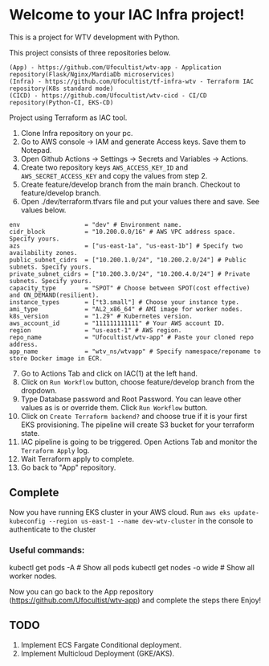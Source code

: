 # Welcome to your IAC Infra project!

This is a project for WTV development with Python.

This project consists of three repositories below.

```
(App) - https://github.com/Ufocultist/wtv-app - Application repository(Flask/Nginx/MardiaDb microservices)
(Infra) - https://github.com/Ufocultist/tf-infra-wtv - Terraform IAC repository(K8s standard mode)
(CICD) - https://github.com/Ufocultist/wtv-cicd - CI/CD repository(Python-CI, EKS-CD)
```
Project using Terraform as IAC tool.

1. Clone Infra repository on your pc.
2. Go to AWS console -> IAM and generate Access keys. Save them to Notepad.
3. Open Github Actions -> Settings -> Secrets and Variables -> Actions.
4. Create two repository keys `AWS_ACCESS_KEY_ID` and `AWS_SECRET_ACCESS_KEY` and copy the values from step 2.
5. Create feature/develop branch from the main branch. Checkout to feature/develop branch. 
6. Open ./dev/terraform.tfvars file and put your values there and save. See values below.

```
env                  = "dev" # Environment name.
cidr_block           = "10.200.0.0/16" # AWS VPC address space. Specify yours.
azs                  = ["us-east-1a", "us-east-1b"] # Specify two availability zones.
public_subnet_cidrs  = ["10.200.1.0/24", "10.200.2.0/24"] # Public subnets. Specify yours.
private_subnet_cidrs = ["10.200.3.0/24", "10.200.4.0/24"] # Private subnets. Specify yours.
capacity_type        = "SPOT" # Choose between SPOT(cost effective) and ON_DEMAND(resilient).
instance_types       = ["t3.small"] # Choose your instance type.
ami_type             = "AL2_x86_64" # AMI image for worker nodes.
k8s_version          = "1.29" # Kubernetes version.
aws_account_id       = "111111111111" # Your AWS account ID.
region               = "us-east-1" # AWS region.
repo_name            = "Ufocultist/wtv-app" # Paste your cloned repo address.
app_name             = "wtv_ns/wtvapp" # Specify namespace/reponame to store Docker image in ECR.
```

7. Go to Actions Tab and click on IAC(1) at the left hand.
8. Click on `Run Workflow` button, choose feature/develop branch from the dropdown.
9. Type Database password and Root Password. You can leave other values as is or override them. Click `Run Workflow` button.
10. Click on `Create Terraform backend?` and choose true if it is your first EKS provisioning. The pipeline will create S3 bucket for your terraform state.
11. IAC pipeline is going to be triggered. Open Actions Tab and monitor the `Terraform Apply` log.
12. Wait Terraform apply to complete.
13. Go back to "App" repository.


## Complete

Now you have running EKS cluster in your AWS cloud.
Run `aws eks update-kubeconfig --region us-east-1 --name dev-wtv-cluster` in the console to authenticate to the cluster

### Useful commands:
kubectl get pods -A # Show all pods
kubectl get nodes -o wide # Show all worker nodes.

Now you can go back to the App repository (https://github.com/Ufocultist/wtv-app) and complete the steps there
Enjoy!

## TODO
1. Implement ECS Fargate Conditional deployment.
2. Implement Multicloud Deployment (GKE/AKS).
